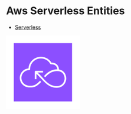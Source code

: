 # Aws Serverless Entities


- [Serverless](./serverless.md)  
<img src="./serverless.png" width="200"/>
